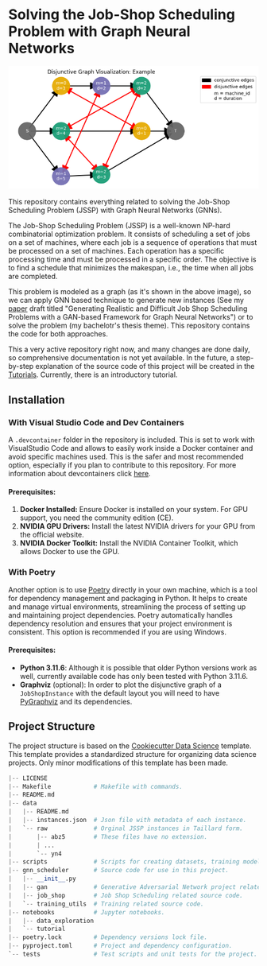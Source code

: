 # Solving the Job-Shop Scheduling Problem with Graph Neural Networks
![](example_disjunctive_graph.png)

This repository contains everything related to solving the Job-Shop Scheduling Problem (JSSP) with Graph Neural Networks (GNNs). 

The Job-Shop Scheduling Problem (JSSP) is a well-known NP-hard combinatorial optimization problem. It consists of scheduling a set of jobs on a set of machines, where each job is a sequence of operations that must be processed on a set of machines. Each operation has a specific processing time and must be processed in a specific order. The objective is to find a schedule that minimizes the makespan, i.e., the time when all jobs are completed.

This problem is modeled as a graph (as it's shown in the above image), so we can apply GNN based technique to generate new instances (See my [paper](paper.pdf) draft titled "Generating Realistic and Difficult Job Shop Scheduling Problems with a GAN-based Framework for Graph Neural Networks") or to solve the problem (my bachelotr's thesis theme). This repository contains the code for both approaches.

This a very active repository right now, and many changes are done daily, so comprehensive documentation is not yet available. In the future, a step-by-step explanation of the source code of this project will be created in the [Tutorials](notebooks/tutorials). Currently, there is an introductory tutorial.

## Installation

### With Visual Studio Code and Dev Containers
A `.devcontainer` folder in the repository is included. This is set to work with VisualStudio Code and allows to easily work inside a Docker container and avoid specific machines used. This is the safer and most recommended option, especially if you plan to contribute to this repository. For more information about devcontainers click [here](https://code.visualstudio.com/docs/devcontainers/containers).

#### Prerequisites:

1. **Docker Installed:** Ensure Docker is installed on your system. For GPU support, you need the community edition (CE).
2. **NVIDIA GPU Drivers:** Install the latest NVIDIA drivers for your GPU from the official website.
3. **NVIDIA Docker Toolkit:** Install the NVIDIA Container Toolkit, which allows Docker to use the GPU.


### With Poetry
Another option is to use [Poetry](https://python-poetry.org/) directly in your own machine, which is a tool for dependency management and packaging in Python. It helps to create and manage virtual environments, streamlining the process of setting up and maintaining project dependencies. Poetry automatically handles dependency resolution and ensures that your project environment is consistent. This option is recommended if you are using Windows.

#### Prerequisites:
- **Python 3.11.6**: Although it is possible that older Python versions work as well, currently available code has only been tested with Python 3.11.6.
- **Graphviz** (optional): In order to plot the disjunctive graph of a `JobShopInstance` with the default layout you will need to have [PyGraphviz](https://pygraphviz.github.io/documentation/stable/install.html) and its dependencies.

## Project Structure
The project structure is based on the [Cookiecutter Data Science](https://drivendata.github.io/cookiecutter-data-science/) template. This template provides a standardized structure for organizing data science projects. Only minor modifications of this template has been made.

```python
|-- LICENSE
|-- Makefile            # Makefile with commands.
|-- README.md
|-- data
|   |-- README.md
|   |-- instances.json  # Json file with metadata of each instance.
|   `-- raw             # Orginal JSSP instances in Taillard form.
|       |-- abz5        # These files have no extension.
|       | ...
|       `-- yn4
|-- scripts             # Scripts for creating datasets, training models, etc.
|-- gnn_scheduler       # Source code for use in this project.
|   |-- __init__.py
|   |-- gan             # Generative Adversarial Network project related source code.
|   |-- job_shop        # Job Shop Scheduling related source code.
|   `-- training_utils  # Training related source code.
|-- notebooks           # Jupyter notebooks.
|   |-- data_exploration
|   `-- tutorial
|-- poetry.lock         # Dependency versions lock file.
|-- pyproject.toml      # Project and dependency configuration.
`-- tests               # Test scripts and unit tests for the project.
```


